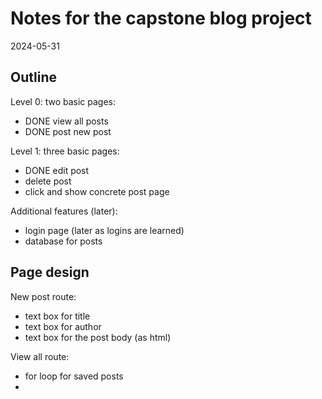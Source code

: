 # Notes for the capstone blog project

2024-05-31

## Outline
Level 0: two basic pages:
- DONE view all posts
- DONE post new post

Level 1: three basic pages:
- DONE edit post
- delete post
- click and show concrete post page

Additional features (later):
- login page (later as logins are learned)
- database for posts

## Page design
New post route:
- text box for title
- text box for author
- text box for the post body (as html)

View all route:
- for loop for saved posts
- 

